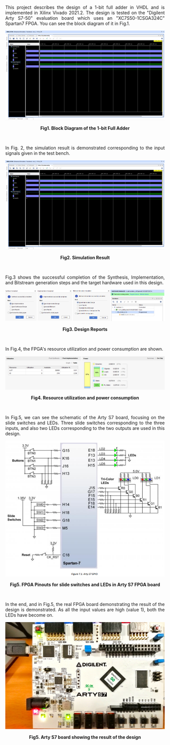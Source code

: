 <p align="justify"> This project describes the design of a 1-bit full adder in VHDL and is implemented in Xilinx Vivado 2021.2. The design is tested on the "Digilent Arty S7-50" evaluation board which uses an "XC7S50-1CSGA324C" Spartan7 FPGA. You can see the block diagram of it in Fig.1. </p>

![Example Image](Images/FA1b_Simulation.png)

**<p align="center">Fig1. Block Diagram of the 1-bit Full Adder</p>**
<br>

<p align="justify"> In Fig. 2, the simulation result is demonstrated corresponding to the input signals given in the test bench. </p>

![Example Image](Images/FA1b_Simulation.png)

**<p align="center">Fig2. Simulation Result</p>**
<br>

<p align="justify">Fig.3 shows the successful completion of the Synthesis, Implementation, and Bitstream generation steps and the target hardware used in this design.</p>

![Example Image](Images/FA1b_AllStepsReports.png)

**<p align="center">Fig3. Design Reports</p>**
<br>

<p align="justify">In Fig.4, the FPGA's resource utilization and power consumption are shown.</p>

![Example Image](Images/FA1b_Resource_Utilization.png)
**<p align="center">Fig4. Resource utilization and power consumption</p>**
<br>

<p align="justify">In Fig.5, we can see the schematic of the Arty S7 board, focusing on the slide switches and LEDs. Three slide switches corresponding to the three inputs, and also two LEDs corresponding to the two outputs are used in this design. </p>

![Example Image](Images/ArtyS7_SW_BTN_LED.png)

**<p align="center">Fig5. FPGA Pinouts for slide switches and LEDs in Arty S7 FPGA board</p>**
<br>

<p align="justify">In the end, and in Fig.5, the real FPGA board demonstrating the result of the design is demonstrated. As all the input values are high (value 1), both the LEDs have become on.</p>

![Example Image](Images/ArtyS7.jpg)

**<p align="center">Fig5. Arty S7 board showing the result of the design</p>**
<br>

